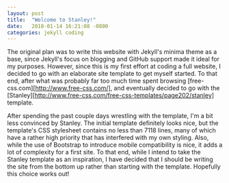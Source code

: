 ```yaml
---
layout: post
title:  "Welcome to Stanley!"
date:   2018-01-14 16:21:08 -0800
categories: jekyll coding
---
```

The original plan was to write this website with Jekyll's minima theme as a base, since Jekyll's focus on blogging and GitHub support made it ideal for my purposes. However, since this is my first effort at coding a full website, I decided to go with an elaborate site template to get myself started. To that end, after what was probably far too much time spent browsing [free-css.com][http://www.free-css.com/], and eventually decided to go with the [Stanley][http://www.free-css.com/free-css-templates/page202/stanley] template.

After spending the past couple days wrestling with the template, I'm a bit less convinced by Stanley. The initial template definitely looks nice, but the template's CSS stylesheet contains no less than 7118 lines, many of which have a rather high priority that has interfered with my own styling. Also, while the use of Bootstrap to introduce mobile compatibility is nice, it adds a lot of complexity for a first site. To that end, while I intend to take the Stanley template as an inspiration, I have decided that I should be writing the site from the bottom up rather than starting with the template. Hopefully this choice works out!
